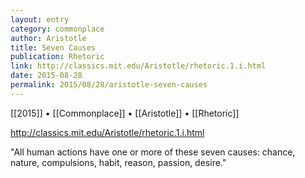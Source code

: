 ```yaml
---
layout: entry
category: commonplace
author: Aristotle
title: Seven Causes
publication: Rhetoric
link: http://classics.mit.edu/Aristotle/rhetoric.1.i.html
date: 2015-08-28
permalink: 2015/08/28/aristotle-seven-causes
---
```


[[2015]] • [[Commonplace]] • [[Aristotle]] • [[Rhetoric]]

http://classics.mit.edu/Aristotle/rhetoric.1.i.html

"All human actions have one or more of these seven causes: chance, nature, compulsions, habit, reason, passion, desire."
